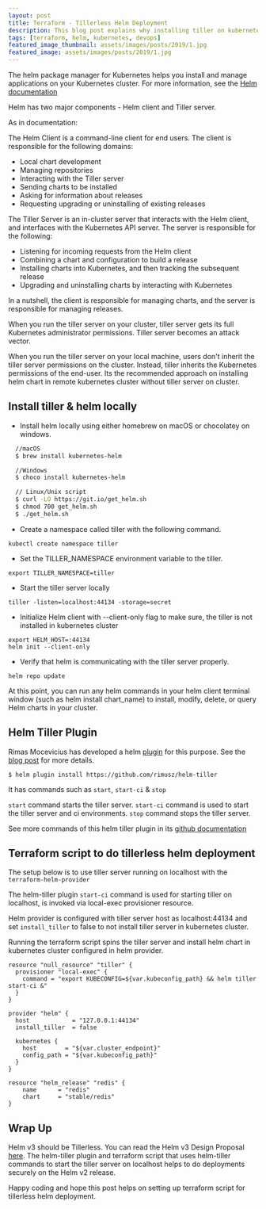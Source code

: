 ```yaml
---
layout: post
title: Terraform - Tillerless Helm Deployment
description: This blog post explains why installing tiller on kubernetes cluster should not be done, how to install helm charts through locally running tiller server and terraform script to achieve tillerless helm deployment. 
tags: [terraform, helm, kubernetes, devops]
featured_image_thumbnail: assets/images/posts/2019/1.jpg
featured_image: assets/images/posts/2019/1.jpg
---
```


The helm package manager for Kubernetes helps you install and manage applications on your Kubernetes cluster. For more information, see the [Helm documentation](https://github.com/helm/helm) 

Helm has two major components - Helm client and Tiller server.

As in documentation:

The Helm Client is a command-line client for end users. The client is responsible for the following domains:

* Local chart development
* Managing repositories
* Interacting with the Tiller server
* Sending charts to be installed
* Asking for information about releases
* Requesting upgrading or uninstalling of existing releases

The Tiller Server is an in-cluster server that interacts with the Helm client, and interfaces with the Kubernetes API server. The server is responsible for the following:

* Listening for incoming requests from the Helm client
* Combining a chart and configuration to build a release
* Installing charts into Kubernetes, and then tracking the subsequent release
* Upgrading and uninstalling charts by interacting with Kubernetes

In a nutshell, the client is responsible for managing charts, and the server is responsible for managing releases.

When you run the tiller server on your cluster, tiller server gets its full Kubernetes administrator permissions. Tiller server becomes an attack vector.

When you run the tiller server on your local machine, users don't inherit the tiller server permissions on the cluster. Instead, tiller inherits the Kubernetes permissions of the end-user. Its the recommended approach on installing helm chart in remote kubernetes cluster without tiller server on cluster.

## Install tiller & helm locally

* Install helm locally using either homebrew on macOS or chocolatey on windows. 
```bash
  //macOS
  $ brew install kubernetes-helm

  //Windows
  $ choco install kubernetes-helm

  // Linux/Unix script
  $ curl -LO https://git.io/get_helm.sh
  $ chmod 700 get_helm.sh
  $ ./get_helm.sh
  ```

* Create a namespace called tiller with the following command.
```
kubectl create namespace tiller
```

* Set the TILLER_NAMESPACE environment variable to the tiller.
```
export TILLER_NAMESPACE=tiller
```

* Start the tiller server locally
```
tiller -listen=localhost:44134 -storage=secret
```

* Initialize Helm client with --client-only flag to make sure, the tiller is not installed in kubernetes cluster

```
export HELM_HOST=:44134
helm init --client-only
```

* Verify that helm is communicating with the tiller server properly.

```
helm repo update
```

At this point, you can run any helm commands in your helm client terminal window (such as helm install chart_name) to install, modify, delete, or query Helm charts in your cluster. 

## Helm Tiller Plugin

Rimas Mocevicius has developed a helm [plugin](https://github.com/rimusz/helm-tiller) for this purpose. See the [blog post](https://rimusz.net/tillerless-helm) for more details. 

```
$ helm plugin install https://github.com/rimusz/helm-tiller

```

It has commands such as `start`, `start-ci` & `stop`

`start` command starts the tiller server. `start-ci` command is used to start the tiller server and ci environments. `stop` command stops the tiller server.

See more commands of this helm tiller plugin in its [github documentation](https://github.com/rimusz/helm-tiller)

## Terraform script to do tillerless helm deployment

The setup below is to use tiller server running on localhost with the `terraform-helm-provider` 

The helm-tiller plugin `start-ci` command is used for starting tiller on localhost, is invoked via local-exec provisioner resource.

Helm provider is configured with tiller server host as localhost:44134 and set `install_tiller` to false to not install tiller server in kubernetes cluster.

Running the terraform script spins the tiller server and install helm chart in kubernetes cluster configured in helm provider.

```
resource "null_resource" "tiller" {
  provisioner "local-exec" {
    command = "export KUBECONFIG=${var.kubeconfig_path} && helm tiller start-ci &"
  }
}

provider "helm" {
  host            = "127.0.0.1:44134"
  install_tiller  = false

  kubernetes {
    host        = "${var.cluster_endpoint}"
    config_path = "${var.kubeconfig_path}"
  }
}

resource "helm_release" "redis" {
    name      = "redis"
    chart     = "stable/redis"
}

```

## Wrap Up

Helm v3 should be Tillerless. You can read the Helm v3 Design Proposal [here](https://github.com/helm/community/blob/master/helm-v3/000-helm-v3.md). The helm-tiller plugin and terraform script that uses helm-tiller commands to start the tiller server on localhost helps to do deployments securely on the Helm v2 release.

Happy coding and hope this post helps on setting up terraform script for tillerless helm deployment. 